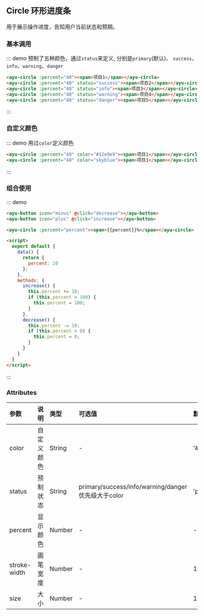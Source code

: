 
## Circle 环形进度条
用于展示操作进度，告知用户当前状态和预期。

### 基本调用
::: demo 预制了五种颜色，通过`status`来定义, 分别是`primary`(默认)、 `success`、 `info`、`warning`、`danger`
``` html
<ayu-circle :percent="40"><span>项目1</span></ayu-circle>
<ayu-circle :percent="40" status="success"><span>项目2</span></ayu-circle>
<ayu-circle :percent="40" status="info"><span>项目3</span></ayu-circle>
<ayu-circle :percent="40" status="warning"><span>项目4</span></ayu-circle>
<ayu-circle :percent="40" status="danger"><span>项目5</span></ayu-circle>

```
:::

### 自定义颜色
::: demo 用过`color`定义颜色
``` html
<ayu-circle :percent="40" color="#12e9e9"><span>项目1</span></ayu-circle>
<ayu-circle :percent="40" color="skyblue"><span>项目1</span></ayu-circle>

```
:::

### 组合使用
::: demo
``` html
<ayu-button icon="minus" @click="decrease"></ayu-button>
<ayu-button icon="plus" @click="increase"></ayu-button>

<ayu-circle :percent="percent"><span>{{percent}}%</span></ayu-circle>

<script>
  export default {
    data() {
      return {
        percent: 20
      };
    },
    methods: {
      increase() {
        this.percent += 10;
        if (this.percent > 100) {
          this.percent = 100;
        }
      },
      decrease() {
        this.percent -= 10;
        if (this.percent < 0) {
          this.percent = 0;
        }
      }
    }
  }
</script>
```
:::
<style scoped>
.ayu-circle {
  margin-right: 5px;
}
</style>
### Attributes
|参数|说明|类型|可选值|默认值
|:---|:---|:---|:---|:---
|color|自定义颜色|String|-|'#3e8ef7'
|status|预制状态|String|primary/success/info/warning/danger 优先级大于color|'primary'
|percent|显示颜色|Number|-|-
|stroke-width|画笔宽度|Number|-|12
|size|大小|Number|-|120
